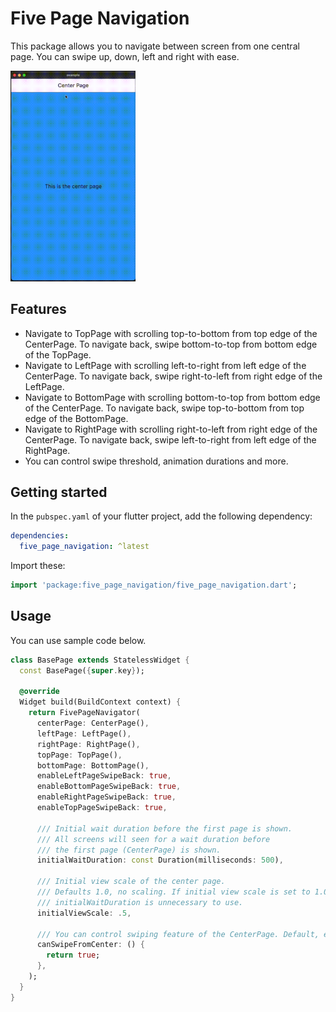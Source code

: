 # Five Page Navigation

This package allows you to navigate between screen from one central page. You can swipe up, down, left and right with ease.

<img src="https://github.com/metekaganmusaak/five_page_navigation/blob/main/assets/example.gif" width=200>

## Features

- Navigate to TopPage with scrolling top-to-bottom from top edge of the CenterPage. To navigate back, swipe bottom-to-top from bottom edge of the TopPage.
- Navigate to LeftPage with scrolling left-to-right from left edge of the CenterPage. To navigate back, swipe right-to-left from right edge of the LeftPage.
- Navigate to BottomPage with scrolling bottom-to-top from bottom edge of the CenterPage. To navigate back, swipe top-to-bottom from top edge of the BottomPage.
- Navigate to RightPage with scrolling right-to-left from right edge of the CenterPage. To navigate back, swipe left-to-right from left edge of the RightPage.
- You can control swipe threshold, animation durations and more.

## Getting started

In the `pubspec.yaml` of your flutter project, add the following dependency:

```yaml
dependencies:
  five_page_navigation: ^latest
```

Import these:

```dart
import 'package:five_page_navigation/five_page_navigation.dart';
```

## Usage

You can use sample code below.

```dart
class BasePage extends StatelessWidget {
  const BasePage({super.key});

  @override
  Widget build(BuildContext context) {
    return FivePageNavigator(
      centerPage: CenterPage(),
      leftPage: LeftPage(),
      rightPage: RightPage(),
      topPage: TopPage(),
      bottomPage: BottomPage(),
      enableLeftPageSwipeBack: true,
      enableBottomPageSwipeBack: true,
      enableRightPageSwipeBack: true,
      enableTopPageSwipeBack: true,

      /// Initial wait duration before the first page is shown.
      /// All screens will seen for a wait duration before
      /// the first page (CenterPage) is shown.
      initialWaitDuration: const Duration(milliseconds: 500),

      /// Initial view scale of the center page.
      /// Defaults 1.0, no scaling. If initial view scale is set to 1.0,
      /// initialWaitDuration is unnecessary to use.
      initialViewScale: .5,

      /// You can control swiping feature of the CenterPage. Default, enabled.
      canSwipeFromCenter: () {
        return true;
      },
    );
  }
}
```
